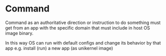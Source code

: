 # Command
Command as an authoritative direction or instruction to do something must get from an app with the specific domain that must include in host OS image binary.

In this way OS can run with default configs and change its behavior by that app e.g. install (run) a new app (as unikernel image)
